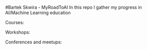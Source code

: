 #Bartek Skwira - MyRoadToAI
In this repo I gather my progress in AI/Machine Learning education

Courses:


Workshops:


Conferences and meetups:
